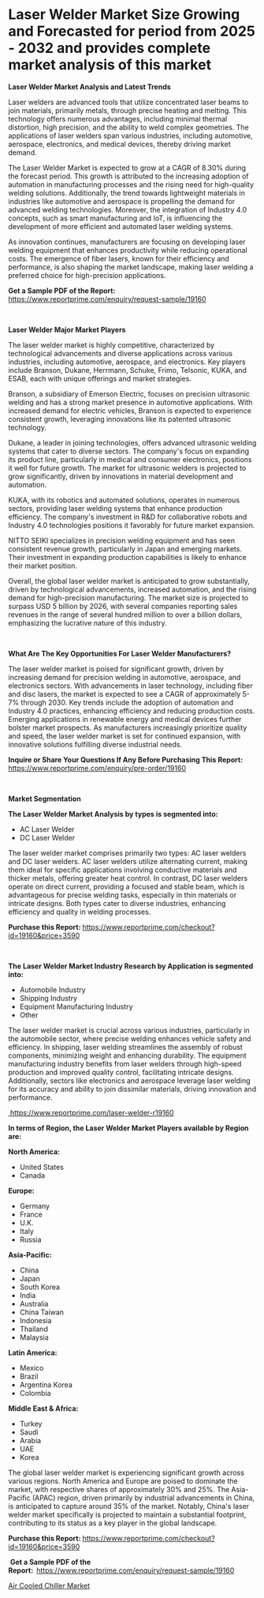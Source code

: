 <p><h1>Laser Welder Market Size Growing and Forecasted for period from 2025 - 2032 and provides complete market analysis of this market</h1></p><p><strong>Laser Welder Market Analysis and Latest Trends</strong></p>
<p><p>Laser welders are advanced tools that utilize concentrated laser beams to join materials, primarily metals, through precise heating and melting. This technology offers numerous advantages, including minimal thermal distortion, high precision, and the ability to weld complex geometries. The applications of laser welders span various industries, including automotive, aerospace, electronics, and medical devices, thereby driving market demand.</p><p>The Laser Welder Market is expected to grow at a CAGR of 8.30% during the forecast period. This growth is attributed to the increasing adoption of automation in manufacturing processes and the rising need for high-quality welding solutions. Additionally, the trend towards lightweight materials in industries like automotive and aerospace is propelling the demand for advanced welding technologies. Moreover, the integration of Industry 4.0 concepts, such as smart manufacturing and IoT, is influencing the development of more efficient and automated laser welding systems.</p><p>As innovation continues, manufacturers are focusing on developing laser welding equipment that enhances productivity while reducing operational costs. The emergence of fiber lasers, known for their efficiency and performance, is also shaping the market landscape, making laser welding a preferred choice for high-precision applications.</p></p>
<p><strong>Get a Sample PDF of the Report:&nbsp;</strong> <a href="https://www.reportprime.com/enquiry/request-sample/19160?utm_campaign=2822&utm_medium=2&utm_source=Github&utm_content=ia&utm_term=19032025&utm_id=laser-welder">https://www.reportprime.com/enquiry/request-sample/19160</a></p>
<p>&nbsp;</p>
<p><strong>Laser Welder Major Market Players</strong></p>
<p><p>The laser welder market is highly competitive, characterized by technological advancements and diverse applications across various industries, including automotive, aerospace, and electronics. Key players include Branson, Dukane, Herrmann, Schuke, Frimo, Telsonic, KUKA, and ESAB, each with unique offerings and market strategies.</p><p>Branson, a subsidiary of Emerson Electric, focuses on precision ultrasonic welding and has a strong market presence in automotive applications. With increased demand for electric vehicles, Branson is expected to experience consistent growth, leveraging innovations like its patented ultrasonic technology.</p><p>Dukane, a leader in joining technologies, offers advanced ultrasonic welding systems that cater to diverse sectors. The company's focus on expanding its product line, particularly in medical and consumer electronics, positions it well for future growth. The market for ultrasonic welders is projected to grow significantly, driven by innovations in material development and automation.</p><p>KUKA, with its robotics and automated solutions, operates in numerous sectors, providing laser welding systems that enhance production efficiency. The company's investment in R&D for collaborative robots and Industry 4.0 technologies positions it favorably for future market expansion.</p><p>NITTO SEIKI specializes in precision welding equipment and has seen consistent revenue growth, particularly in Japan and emerging markets. Their investment in expanding production capabilities is likely to enhance their market position.</p><p>Overall, the global laser welder market is anticipated to grow substantially, driven by technological advancements, increased automation, and the rising demand for high-precision manufacturing. The market size is projected to surpass USD 5 billion by 2026, with several companies reporting sales revenues in the range of several hundred million to over a billion dollars, emphasizing the lucrative nature of this industry.</p></p>
<p>&nbsp;</p>
<p><strong>What Are The Key Opportunities For Laser Welder Manufacturers?</strong></p>
<p><p>The laser welder market is poised for significant growth, driven by increasing demand for precision welding in automotive, aerospace, and electronics sectors. With advancements in laser technology, including fiber and disc lasers, the market is expected to see a CAGR of approximately 5-7% through 2030. Key trends include the adoption of automation and Industry 4.0 practices, enhancing efficiency and reducing production costs. Emerging applications in renewable energy and medical devices further bolster market prospects. As manufacturers increasingly prioritize quality and speed, the laser welder market is set for continued expansion, with innovative solutions fulfilling diverse industrial needs.</p></p>
<p><strong>Inquire or Share Your Questions If Any Before Purchasing This Report:</strong> <a href="https://www.reportprime.com/enquiry/pre-order/19160?utm_campaign=2822&utm_medium=2&utm_source=Github&utm_content=ia&utm_term=19032025&utm_id=laser-welder">https://www.reportprime.com/enquiry/pre-order/19160</a></p>
<p>&nbsp;</p>
<p><strong>Market Segmentation</strong></p>
<p><strong>The Laser Welder Market Analysis by types is segmented into:</strong></p>
<p><ul><li>AC Laser Welder</li><li>DC Laser Welder</li></ul></p>
<p><p>The laser welder market comprises primarily two types: AC laser welders and DC laser welders. AC laser welders utilize alternating current, making them ideal for specific applications involving conductive materials and thicker metals, offering greater heat control. In contrast, DC laser welders operate on direct current, providing a focused and stable beam, which is advantageous for precise welding tasks, especially in thin materials or intricate designs. Both types cater to diverse industries, enhancing efficiency and quality in welding processes.</p></p>
<p><strong>Purchase this Report:&nbsp;</strong><a href="https://www.reportprime.com/checkout?id=19160&price=3590&utm_campaign=2822&utm_medium=2&utm_source=Github&utm_content=ia&utm_term=19032025&utm_id=laser-welder">https://www.reportprime.com/checkout?id=19160&price=3590</a></p>
<p>&nbsp;</p>
<p><strong>The Laser Welder Market Industry Research by Application is segmented into:</strong></p>
<p><ul><li>Automobile Industry</li><li>Shipping Industry</li><li>Equipment Manufacturing Industry</li><li>Other</li></ul></p>
<p><p>The laser welder market is crucial across various industries, particularly in the automobile sector, where precise welding enhances vehicle safety and efficiency. In shipping, laser welding streamlines the assembly of robust components, minimizing weight and enhancing durability. The equipment manufacturing industry benefits from laser welders through high-speed production and improved quality control, facilitating intricate designs. Additionally, sectors like electronics and aerospace leverage laser welding for its accuracy and ability to join dissimilar materials, driving innovation and performance.</p></p>
<p><a href="https://www.reportprime.com/laser-welder-r19160?utm_campaign=2822&utm_medium=2&utm_source=Github&utm_content=ia&utm_term=19032025&utm_id=laser-welder">&nbsp;https://www.reportprime.com/laser-welder-r19160</a></p>
<p><strong>In terms of Region, the Laser Welder Market Players available by Region are:</strong></p>
<p>
    <p> <strong> North America: </strong>
        <ul>
            <li>United States</li>
            <li>Canada</li>
        </ul>
        </p> 
    <p> <strong> Europe: </strong>
        <ul>
            <li>Germany</li>
            <li>France</li>
            <li>U.K.</li>
            <li>Italy</li>
            <li>Russia</li>
        </ul>
        </p> 
    <p> <strong> Asia-Pacific: </strong>
        <ul>
            <li>China</li>
            <li>Japan</li>
            <li>South Korea</li>
            <li>India</li>
            <li>Australia</li>
            <li>China Taiwan</li>
            <li>Indonesia</li>
            <li>Thailand</li>
            <li>Malaysia</li>
        </ul>
        </p> 
    <p> <strong> Latin America: </strong>
        <ul>
            <li>Mexico</li>
            <li>Brazil</li>
            <li>Argentina Korea</li>
            <li>Colombia</li>
        </ul>
        </p> 
    <p> <strong> Middle East & Africa: </strong>
        <ul>
            <li>Turkey</li>
            <li>Saudi</li>
            <li>Arabia</li>
            <li>UAE</li>
            <li>Korea</li>
        </ul>
    </p>
    </p>
<p><p>The global laser welder market is experiencing significant growth across various regions. North America and Europe are poised to dominate the market, with respective shares of approximately 30% and 25%. The Asia-Pacific (APAC) region, driven primarily by industrial advancements in China, is anticipated to capture around 35% of the market. Notably, China's laser welder market specifically is projected to maintain a substantial footprint, contributing to its status as a key player in the global landscape.</p></p>
<p><strong>Purchase this Report: </strong><a href="https://www.reportprime.com/checkout?id=19160&price=3590&utm_campaign=2822&utm_medium=2&utm_source=Github&utm_content=ia&utm_term=19032025&utm_id=laser-welder">https://www.reportprime.com/checkout?id=19160&price=3590</a></p>
<p>&nbsp;<strong>Get a Sample PDF of the Report:&nbsp;&nbsp;</strong><a href="https://www.reportprime.com/enquiry/request-sample/19160?utm_campaign=2822&utm_medium=2&utm_source=Github&utm_content=ia&utm_term=19032025&utm_id=laser-welder">https://www.reportprime.com/enquiry/request-sample/19160</a></p>
<p><strong></strong></p>
<p><p><a href="https://github.com/rreynagjysma65/Market-Research-Report-List-1/blob/main/air-cooled-chiller-market.md?utm_campaign=2822&utm_medium=2&utm_source=Github&utm_content=ia&utm_term=19032025&utm_id=laser-welder">Air Cooled Chiller Market</a></p></p>